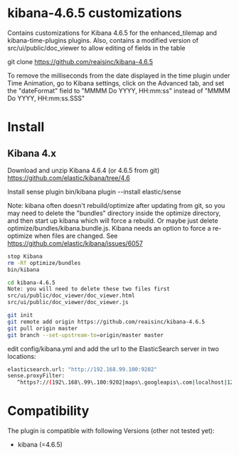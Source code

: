# kibana-4.6.5 customizations
Contains customizations for Kibana 4.6.5 for the enhanced_tilemap and kibana-time-plugins plugins.  Also, contains a modified version of src/ui/public/doc_viewer to allow editing of fields in the table

git clone https://github.com/reaisinc/kibana-4.6.5

To remove the milliseconds from the date displayed in the time plugin under Time Animation, go to Kibana settings, click on the Advanced tab, and set the "dateFormat" field to "MMMM Do YYYY, HH:mm:ss" instead of "MMMM Do YYYY, HH:mm:ss.SSS"

# Install
## Kibana 4.x
Download and unzip Kibana 4.6.4 (or 4.6.5 from git)
https://github.com/elastic/kibana/tree/4.6

Install sense plugin
bin/kibana plugin --install elastic/sense

Note:  kibana often doesn't rebuild/optimize after updating from git, so you may need to delete the "bundles" directory inside the optimize directory, and then start up kibana which will force a rebuild.  Or maybe just delete optimize/bundles/kibana.bundle.js.  Kibana needs an option to force a re-optimize when files are changed.  See https://github.com/elastic/kibana/issues/6057

 ```bash
stop Kibana
rm -Rf optimize/bundles
bin/kibana
``` 

 ```bash
cd kibana-4.6.5
Note: you will need to delete these two files first
src/ui/public/doc_viewer/doc_viewer.html
src/ui/public/doc_viewer/doc_viewer.js

git init
git remote add origin https://github.com/reaisinc/kibana-4.6.5
git pull origin master
git branch --set-upstream-to=origin/master master

```
edit config/kibana.yml and add the url to the ElasticSearch server in two locations:
 ```bash
elasticsearch.url: "http://192.168.99.100:9202"
sense.proxyFilter:
    ^https?://(192\.168\.99\.100:9202|maps\.googleapis\.com|localhost|127\.0\.0\.1|\[::0\]).*
```
# Compatibility
The plugin is compatible with following Versions (other not tested yet):
* kibana (=4.6.5)

